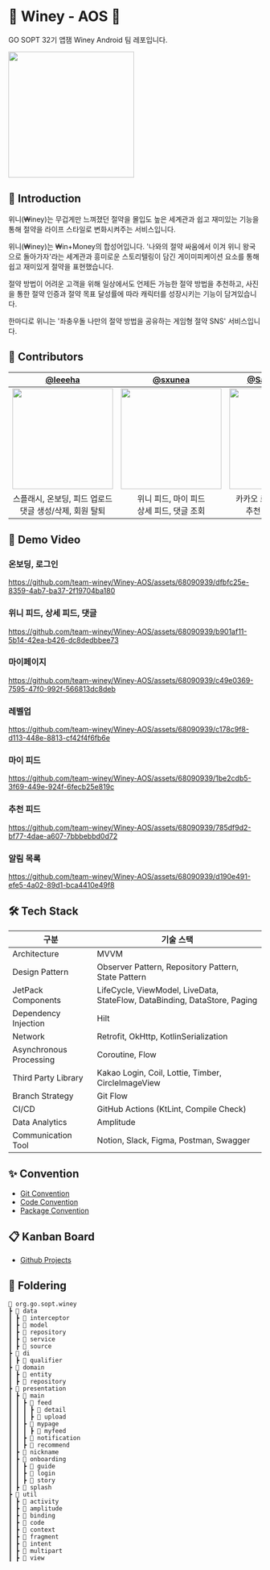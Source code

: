 # 👑 Winey - AOS 💸

GO SOPT 32기 앱잼 Winey Android 팀 레포입니다.

<img width="250" src="https://github.com/team-winey/Winey-AOS/assets/68090939/d9f94086-84f5-4ef2-80b4-acf27b59c21b"/>

## 💁 Introduction

위니(₩iney)는 무겁게만 느껴졌던 절약을 몰입도 높은 세계관과 쉽고 재미있는 기능을 통해 절약을 라이프 스타일로 변화시켜주는 서비스입니다.

위니(₩iney)는 ₩in+Money의 합성어입니다. '나와의 절약 싸움에서 이겨 위니 왕국으로 돌아가자'라는 세계관과 흥미로운 스토리텔링이 담긴 게이미피케이션 요소를 통해 쉽고
재미있게 절약을 표현했습니다.

절약 방법이 어려운 고객을 위해 일상에서도 언제든 가능한 절약 방법을 추천하고, 사진을 통한 절약 인증과 절약 목표 달성률에 따라 캐릭터를 성장시키는 기능이 담겨있습니다.

한마디로 위니는 '좌충우돌 나만의 절약 방법을 공유하는 게임형 절약 SNS' 서비스입니다.

## 🌱 Contributors

|                                          [@leeeha](https://github.com/leeeha)                                          |                                          [@sxunea](https://github.com/sxunea)                                          |                                     [@Sangwook123](https://github.com/Sangwook123)                                     |
|:----------------------------------------------------------------------------------------------------------------------:|:----------------------------------------------------------------------------------------------------------------------:|:----------------------------------------------------------------------------------------------------------------------:|
| <img width="200" src="https://github.com/team-winey/Winey-AOS/assets/68090939/c393f52d-2e3f-42c8-9f38-a935184831f1" /> | <img width="200" src="https://github.com/team-winey/Winey-AOS/assets/68090939/7eb22b00-ef67-4ad0-9ae9-1bc5e579524b" /> | <img width="200" src="https://github.com/team-winey/Winey-AOS/assets/68090939/352352e9-9a4c-4de8-8fdb-dc73c26a271e" /> |
|                                         스플래시, 온보딩, 피드 업로드 <br> 댓글 생성/삭제, 회원 탈퇴                                         |                                             위니 피드, 마이 피드 <br> 상세 피드, 댓글 조회                                             |                                            카카오 로그인, 마이페이지 <br> 추천 피드, 알림 목록                                            |

## 📸 Demo Video

### 온보딩, 로그인

https://github.com/team-winey/Winey-AOS/assets/68090939/dfbfc25e-8359-4ab7-ba37-2f19704ba180

### 위니 피드, 상세 피드, 댓글

https://github.com/team-winey/Winey-AOS/assets/68090939/b901af11-5b14-42ea-b426-dc8dedbbee73

### 마이페이지

https://github.com/team-winey/Winey-AOS/assets/68090939/c49e0369-7595-47f0-992f-566813dc8deb

### 레벨업

https://github.com/team-winey/Winey-AOS/assets/68090939/c178c9f8-d113-448e-8813-cf42f4f6fb6e

### 마이 피드

https://github.com/team-winey/Winey-AOS/assets/68090939/1be2cdb5-3f69-449e-924f-6fecb25e819c

### 추천 피드

https://github.com/team-winey/Winey-AOS/assets/68090939/785df9d2-bf77-4dae-a607-7bbbebbd0d72

### 알림 목록

https://github.com/team-winey/Winey-AOS/assets/68090939/d190e491-efe5-4a02-89d1-bca4410e49f8

## 🛠 Tech Stack

| 구분                      | 기술 스택                                                                     |
|-------------------------|---------------------------------------------------------------------------|
| Architecture            | MVVM                                                                      |
| Design Pattern          | Observer Pattern, Repository Pattern, State Pattern                       |
| JetPack Components      | LifeCycle, ViewModel, LiveData, StateFlow, DataBinding, DataStore, Paging |
| Dependency Injection    | Hilt                                                                      |
| Network                 | Retrofit, OkHttp, KotlinSerialization                                     |
| Asynchronous Processing | Coroutine, Flow                                                           |
| Third Party Library     | Kakao Login, Coil, Lottie, Timber, CircleImageView                        |
| Branch Strategy         | Git Flow                                                                  |
| CI/CD                   | GitHub Actions (KtLint, Compile Check)                                    |
| Data Analytics          | Amplitude                                                                 |
| Communication Tool      | Notion, Slack, Figma, Postman, Swagger                                    |

## ✨ Convention

- [Git Convention](https://www.notion.so/Git-Convention-8b890a83aed94c9fbf727b4088bc2670?pvs=4)
- [Code Convention](https://www.notion.so/Code-Convention-d39ec34c2d1240f297f6027b8f9839c3?pvs=4)
- [Package Convention](https://www.notion.so/Package-Convention-b5a7ccc1f2b64f5d86ea9fc9179b7516?pvs=4)

## 📋 Kanban Board

- [Github Projects](https://github.com/orgs/team-winey/projects/2)

## 📂 Foldering

```
📂 org.go.sopt.winey
┣ 📂 data
┃ ┣ 📂 interceptor
┃ ┣ 📂 model
┃ ┣ 📂 repository
┃ ┣ 📂 service
┃ ┣ 📂 source
┣ 📂 di
┃ ┣ 📂 qualifier
┣ 📂 domain
┃ ┣ 📂 entity
┃ ┣ 📂 repository
┣ 📂 presentation
┃ ┣ 📂 main
┃ ┃ ┣ 📂 feed
┃ ┃ ┃ ┣ 📂 detail
┃ ┃ ┃ ┣ 📂 upload
┃ ┃ ┣ 📂 mypage
┃ ┃ ┃ ┣ 📂 myfeed
┃ ┃ ┣ 📂 notification
┃ ┃ ┣ 📂 recommend
┃ ┣ 📂 nickname
┃ ┣ 📂 onboarding
┃ ┃ ┣ 📂 guide
┃ ┃ ┣ 📂 login
┃ ┃ ┣ 📂 story
┃ ┣ 📂 splash
┣ 📂 util
┃ ┣ 📂 activity
┃ ┣ 📂 amplitude
┃ ┣ 📂 binding
┃ ┣ 📂 code
┃ ┣ 📂 context
┃ ┣ 📂 fragment
┃ ┣ 📂 intent
┃ ┣ 📂 multipart
┃ ┣ 📂 view
```
